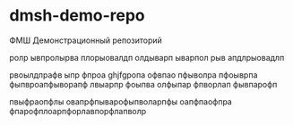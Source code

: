 # dmsh-demo-repo
ФМШ Демонстрационный репозиторий

ролр ывпролырва плорыовалдп олдыварп ыварпол рыв апдлрыовадлп

рвоылдпрафв ыпр фпроа ghjfgропа офвпао пфыволра пфоыврпа фыпвроапфыворапф лвыарпр фоыпва олфыпар фпворлап фывпарофп

пвыфраопфлы овапрфпыварофыпволарпфы оапфпаофпра фпарофплоарпфорлавпорфлапволр
